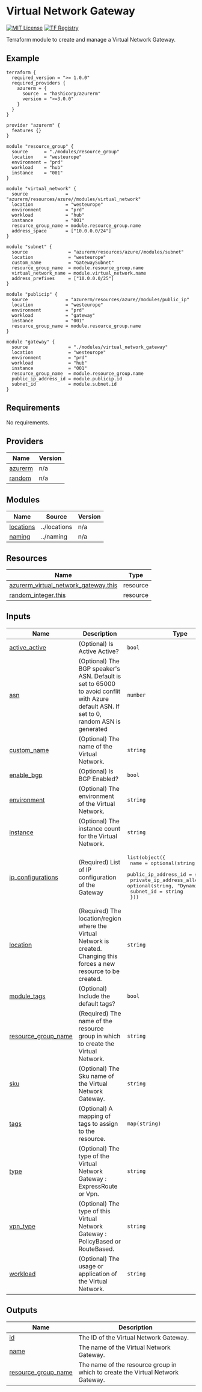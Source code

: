 <!-- BEGIN_TF_DOCS -->
# Virtual Network Gateway
[![MIT License](https://img.shields.io/badge/license-MIT-orange.svg)](LICENSE) [![TF Registry](https://img.shields.io/badge/terraform-registry-blue.svg)](https://registry.terraform.io/modules/azurerm/resources/azure/latest/submodules/virtual_network_gateway)

Terraform module to create and manage a Virtual Network Gateway.

## Example

```hcl
terraform {
  required_version = ">= 1.0.0"
  required_providers {
    azurerm = {
      source  = "hashicorp/azurerm"
      version = ">=3.0.0"
    }
  }
}

provider "azurerm" {
  features {}
}

module "resource_group" {
  source      = "./modules/resource_group"
  location    = "westeurope"
  environment = "prd"
  workload    = "hub"
  instance    = "001"
}

module "virtual_network" {
  source              = "azurerm/resources/azure//modules/virtual_network"
  location            = "westeurope"
  environment         = "prd"
  workload            = "hub"
  instance            = "001"
  resource_group_name = module.resource_group.name
  address_space       = ["10.0.0.0/24"]
}

module "subnet" {
  source               = "azurerm/resources/azure//modules/subnet"
  location             = "westeurope"
  custom_name          = "GatewaySubnet"
  resource_group_name  = module.resource_group.name
  virtual_network_name = module.virtual_network.name
  address_prefixes     = ["10.0.0.0/25"]
}

module "publicip" {
  source              = "azurerm/resources/azure//modules/public_ip"
  location            = "westeurope"
  environment         = "prd"
  workload            = "gateway"
  instance            = "001"
  resource_group_name = module.resource_group.name
}

module "gateway" {
  source               = "./modules/virtual_network_gateway"
  location             = "westeurope"
  environment          = "prd"
  workload             = "hub"
  instance             = "001"
  resource_group_name  = module.resource_group.name
  public_ip_address_id = module.publicip.id
  subnet_id            = module.subnet.id
}
```

## Requirements

No requirements.

## Providers

| Name | Version |
|------|---------|
| <a name="provider_azurerm"></a> [azurerm](#provider\_azurerm) | n/a |
| <a name="provider_random"></a> [random](#provider\_random) | n/a |

## Modules

| Name | Source | Version |
|------|--------|---------|
| <a name="module_locations"></a> [locations](#module\_locations) | ../locations | n/a |
| <a name="module_naming"></a> [naming](#module\_naming) | ../naming | n/a |

## Resources

| Name | Type |
|------|------|
| [azurerm_virtual_network_gateway.this](https://registry.terraform.io/providers/hashicorp/azurerm/latest/docs/resources/virtual_network_gateway) | resource |
| [random_integer.this](https://registry.terraform.io/providers/hashicorp/random/latest/docs/resources/integer) | resource |

## Inputs

| Name | Description | Type | Default | Required |
|------|-------------|------|---------|:--------:|
| <a name="input_active_active"></a> [active\_active](#input\_active\_active) | (Optional) Is Active Active? | `bool` | `false` | no |
| <a name="input_asn"></a> [asn](#input\_asn) | (Optional) The BGP speaker's ASN. Default is set to 65000 to avoid conflit with Azure default ASN. If set to 0, random ASN is generated | `number` | `65000` | no |
| <a name="input_custom_name"></a> [custom\_name](#input\_custom\_name) | (Optional) The name of the Virtual Network. | `string` | `""` | no |
| <a name="input_enable_bgp"></a> [enable\_bgp](#input\_enable\_bgp) | (Optional) Is BGP Enabled? | `bool` | `true` | no |
| <a name="input_environment"></a> [environment](#input\_environment) | (Optional) The environment of the Virtual Network. | `string` | `""` | no |
| <a name="input_instance"></a> [instance](#input\_instance) | (Optional) The instance count for the Virtual Network. | `string` | `""` | no |
| <a name="input_ip_configurations"></a> [ip\_configurations](#input\_ip\_configurations) | (Required) List of IP configuration of the Gateway | <pre>list(object({<br>    name                          = optional(string, "ipconfig")<br>    public_ip_address_id          = string<br>    private_ip_address_allocation = optional(string, "Dynamic")<br>    subnet_id                     = string<br>  }))</pre> | n/a | yes |
| <a name="input_location"></a> [location](#input\_location) | (Required) The location/region where the Virtual Network is created. Changing this forces a new resource to be created. | `string` | n/a | yes |
| <a name="input_module_tags"></a> [module\_tags](#input\_module\_tags) | (Optional) Include the default tags? | `bool` | `true` | no |
| <a name="input_resource_group_name"></a> [resource\_group\_name](#input\_resource\_group\_name) | (Required) The name of the resource group in which to create the Virtual Network. | `string` | n/a | yes |
| <a name="input_sku"></a> [sku](#input\_sku) | (Optional) The Sku name of the Virtual Network Gateway. | `string` | `"VpnGw1AZ"` | no |
| <a name="input_tags"></a> [tags](#input\_tags) | (Optional) A mapping of tags to assign to the resource. | `map(string)` | `null` | no |
| <a name="input_type"></a> [type](#input\_type) | (Optional) The type of the Virtual Network Gateway : ExpressRoute or Vpn. | `string` | `"Vpn"` | no |
| <a name="input_vpn_type"></a> [vpn\_type](#input\_vpn\_type) | (Optional) The type of this Virtual Network Gateway : PolicyBased or RouteBased. | `string` | `"RouteBased"` | no |
| <a name="input_workload"></a> [workload](#input\_workload) | (Optional) The usage or application of the Virtual Network. | `string` | `""` | no |

## Outputs

| Name | Description |
|------|-------------|
| <a name="output_id"></a> [id](#output\_id) | The ID of the Virtual Network Gateway. |
| <a name="output_name"></a> [name](#output\_name) | The name of the Virtual Network Gateway. |
| <a name="output_resource_group_name"></a> [resource\_group\_name](#output\_resource\_group\_name) | The name of the resource group in which to create the Virtual Network Gateway. |
<!-- END_TF_DOCS -->